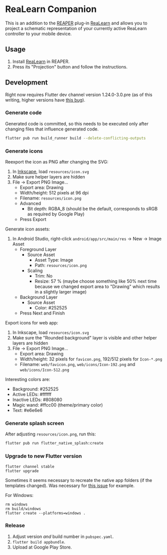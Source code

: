 # ReaLearn Companion

This is an addition to the [REAPER](https://www.reaper.fm/) plug-in
[ReaLearn](https://www.helgoboss.org/projects/realearn/) and allows you to project a schematic
representation of your currently active ReaLearn controller to your mobile device.

## Usage

1. Install [ReaLearn](https://www.helgoboss.org/projects/realearn/) in REAPER.
2. Press its "Projection" button and follow the instructions.

## Development

Right now requires Flutter dev channel version 1.24.0-3.0.pre (as of this writing, higher versions
have [this bug](https://github.com/flutter/flutter/issues/69254)).

### Generate code

Generated code is committed, so this needs to be executed only after changing files that influence
generated code.

```sh
flutter pub run build_runner build --delete-conflicting-outputs
```

### Generate icons

Reexport the icon as PNG after changing the SVG:
1. In [Inkscape](http://www.inkscape.org/), load `resources/icon.svg`
1. Make sure helper layers are hidden
1. File → Export PNG Image...
    - Export area: Drawing
    - Width/height: 512 pixels at 96 dpi
    - Filename: `resources/icon.png`
    - Advanced
        - Bit depth: RGBA_8 (should be the default, corresponds to sRGB as required by Google Play)
    - Press Export

Generate icon assets:
1. In Android Studio, right-click `android/app/src/main/res` → New → Image Asset
    - Foreground Layer
        - Source Asset
            - Asset Type: Image
            - Path: `resources/icon.png`
        - Scaling
            - Trim: No
            - Resize: 57 % (maybe choose something like 50% next time because we changed
              export area to "Drawing" which results in a slightly larger image)
    - Background Layer
        - Source Asset
            - Color: #252525
    - Press Next and Finish

Export icons for web app:
1. In Inkscape, load `resources/icon.svg`
1. Make sure the "Rounded background" layer is visible and other helper layers are hidden
1. File → Export PNG Image...
    - Export area: Drawing
    - Width/height: 32 pixels for `favicon.png`, 192/512 pixels for `Icon-*.png`
    - Filename: `web/favicon.png`, `web/icons/Icon-192.png` and `web/icons/Icon-512.png`

Interesting colors are:
- Background: #252525
- Active LEDs: #ffffff
- Inactive LEDs: #808080
- Magic wand: #ffcc00 (theme/primary color)
- Text: #e6e6e6

### Generate splash screen

After adjusting `resources/icon.png`, run this:

```sh
flutter pub run flutter_native_splash:create
```

### Upgrade to new Flutter version

```
flutter channel stable
flutter upgrade
```

Sometimes it seems necessary to recreate the native app folders (if the templates changed). Was
necessary for [this issue](https://github.com/flutter/flutter/pull/68931/files) for example.

For Windows:

```
rm windows
rm build/windows
flutter create --platforms=windows .
```

### Release

1. Adjust version *and* build number in `pubspec.yaml`.
2. `flutter build appbundle`.
3. Upload at Google Play Store.